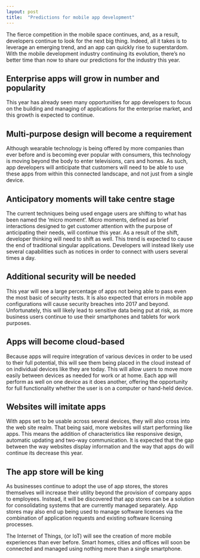 ```yaml
---
layout: post
title:  "Predictions for mobile app development"
---
```

The fierce competition in the mobile space continues, and, as a result, developers continue to look for the next big thing. Indeed, all it takes is to leverage an emerging trend, and an app can quickly rise to superstardom. With the mobile development industry continuing its evolution, there’s no better time than now to share our predictions for the industry this year.

## Enterprise apps will grow in number and popularity
This year has already seen many opportunities for app developers to focus on the building and managing of applications for the enterprise market, and this growth is expected to continue.

## Multi-purpose design will become a requirement
Although wearable technology is being offered by more companies than ever before and is becoming ever popular with consumers, this technology is moving beyond the body to enter televisions, cars and homes. As such, app developers will anticipate that customers will need to be able to use these apps from within this connected landscape, and not just from a single device.

## Anticipatory moments will take centre stage
The current techniques being used engage users are shifting to what has been named the ‘micro moment’. Micro moments, defined as brief interactions designed to get customer attention with the purpose of anticipating their needs, will continue this year. As a result of the shift, developer thinking will need to shift as well. This trend is expected to cause the end of traditional singular applications. Developers will instead likely use several capabilities such as notices in order to connect with users several times a day.

## Additional security will be needed
This year will see a large percentage of apps not being able to pass even the most basic of security tests. It is also expected that errors in mobile app configurations will cause security breaches into 2017 and beyond. Unfortunately, this will likely lead to sensitive data being put at risk, as more business users continue to use their smartphones and tablets for work purposes.

## Apps will become cloud-based
Because apps will require integration of various devices in order to be used to their full potential, this will see them being placed in the cloud instead of on individual devices like they are today. This will allow users to move more easily between devices as needed for work or at home. Each app will perform as well on one device as it does another, offering the opportunity for full functionality whether the user is on a computer or hand-held device.

## Websites will imitate apps
With apps set to be usable across several devices, they will also cross into the web site realm. That being said, more websites will start performing like apps. This means the addition of characteristics like responsive design, automatic updating and two-way communication. It is expected that the gap between the way websites display information and the way that apps do will continue its decrease this year.

## The app store will be king
As businesses continue to adopt the use of app stores, the stores themselves will increase their utility beyond the provision of company apps to employees. Instead, it will be discovered that app stores can be a solution for consolidating systems that are currently managed separately. App stores may also end up being used to manage software licenses via the combination of application requests and existing software licensing processes.

The Internet of Things, (or IoT) will see the creation of more mobile experiences than ever before. Smart homes, cities and offices will soon be connected and managed using nothing more than a single smartphone.
